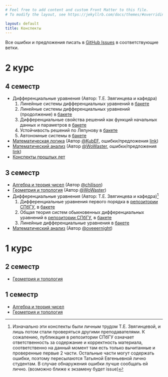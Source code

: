 ```yaml
---
# Feel free to add content and custom Front Matter to this file.
# To modify the layout, see https://jekyllrb.com/docs/themes/#overriding-theme-defaults

layout: default
title: Конспекты
---
```


Все ошибки и предложения писать в [GitHub Issues](https://github.com/WoWaster/lecture-notes/issues) в соответствующие ветки.

# 2 курс

## 4 семестр

- Дифференциальные уравнения (Автор: Т.Е. Звягинцева и кафедра)
  1. Линейные системы дифференциальных уравнений в [бакете](https://storage.yandexcloud.net/tp-2021-lecture-notes/differential-equations-4-part1.pdf)
  2. Линейные системы дифференциальных уравнений (продолжение) в [бакете](https://storage.yandexcloud.net/tp-2021-lecture-notes/differential-equations-4-part2.pdf)
  3. Дифференциальные свойства решений как функций начальных данных и параметров в [бакете](https://storage.yandexcloud.net/tp-2021-lecture-notes/differential-equations-4-part3.pdf)
  4. Устойчивость решений по Ляпунову в [бакете](https://storage.yandexcloud.net/tp-2021-lecture-notes/differential-equations-4-part4.pdf)
  5. Автономные системы в [бакете](https://storage.yandexcloud.net/tp-2021-lecture-notes/differential-equations-4-part5.pdf)
- [Математическая логика](https://storage.yandexcloud.net/tp-2021-lecture-notes/mathematical-logic-4.pdf) (Автор [@KubEF](https://github.com/KubEF), ошибки/предложения [link](https://github.com/WoWaster/lecture-notes/issues/17))
- [Математический анализ](https://storage.yandexcloud.net/tp-2021-lecture-notes/analysis-4.pdf) (Автор [@WoWaster](https://github.com/WoWaster), ошибки/предложения [link](https://github.com/WoWaster/lecture-notes/issues/13))
- [Конспекты прошлых лет](https://drive.google.com/drive/folders/18tGC6ZZIjT4OHMk9XwS46TRw2ruKYZ-U?usp=share_link)

## 3 семестр

- [Алгебра и теория чисел](https://storage.yandexcloud.net/tp-2021-lecture-notes/algebra-and-number-theory-3.pdf) (Автор [@chilison](https://github.com/chilison))
- [Геометрия и топология](https://storage.yandexcloud.net/tp-2021-lecture-notes/geometry-and-topology-3.pdf) (Автор [@WoWaster](https://github.com/WoWaster))
- Дифференциальные уравнения (Автор: Т.Е. Звягинцева и кафедра)[^why]
  1. Дифференциальные уравнения первого порядка в [репозитории СПбГУ](http://hdl.handle.net/11701/34721), в [бакете](https://storage.yandexcloud.net/tp-2021-lecture-notes/differential-equations-3-part1.pdf)
  2. Общая теория систем обыкновенных дифференциальных уравнений в [репозитории СПбГУ](http://hdl.handle.net/11701/37873), в [бакете](https://storage.yandexcloud.net/tp-2021-lecture-notes/differential-equations-3-part2.pdf)
  3. Линейные дифференциальные уравнения в [бакете](https://storage.yandexcloud.net/tp-2021-lecture-notes/differential-equations-3-part3.pdf)
- [Математический анализ](https://storage.yandexcloud.net/tp-2021-lecture-notes/analysis-3.pdf) (Автор [@oveeernight](https://github.com/oveeernight))

# 1 курс

## 2 семестр

- [Геометрия и топология](https://storage.yandexcloud.net/tp-2021-lecture-notes/geometry-and-topology-2.pdf)

## 1 семестр

- [Алгебра и теория чисел](https://storage.yandexcloud.net/tp-2021-lecture-notes/algebra-and-number-theory-1.pdf)
- [Геометрия и топология](https://storage.yandexcloud.net/tp-2021-lecture-notes/geometry-and-topology-1.pdf)

[^why]: Изначально эти конспекты были личным трудом Т.Е. Звягинцевой, и лишь потом стали проверяться другими преподавателями. К сожалению, публикация в репозитории СПбГУ означает ответственность за содержание и корректность материала, соответственно на данный момент там есть только вычитанные и проверенные первые 2 части. Остальные части могут содержать ошибки, поэтому пересылаются Татьяной Евгеньевной лично студентам. В случае обнаружения ошибки лучше сообщать ей лично. (возможно ближе к экзамену будет issue)
